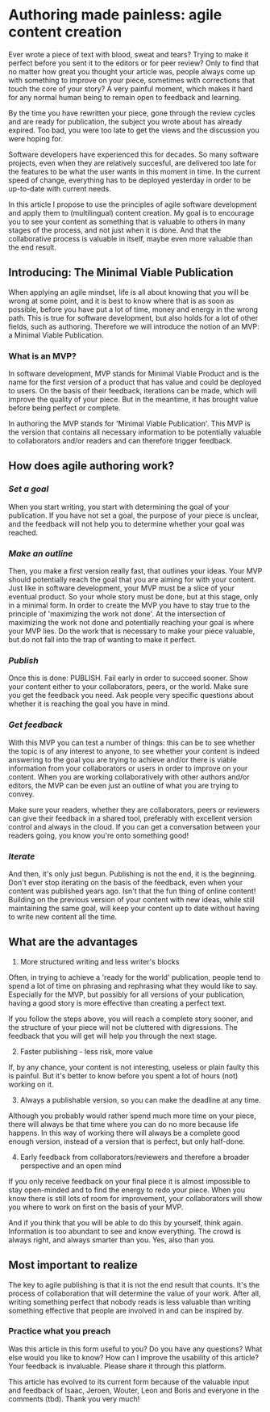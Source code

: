 
# Authoring made painless: agile content creation 

Ever wrote a piece of text with blood, sweat and tears? Trying to make it perfect before you sent it to the editors or for peer review? Only to find that no matter how great you thought your article was, people always come up with something to improve on your piece, sometimes with corrections that touch the core of your story? A very painful moment, which makes it hard for any normal human being to remain open to feedback and learning. 

By the time you have rewritten your piece, gone through the review cycles and are ready for publication, the subject you wrote about has already expired. Too bad, you were too late to get the views and the discussion you were hoping for. 

Software developers have experienced this for decades. So many software projects, even when they are relatively succesful, are delivered too late for the features to be what the user wants in this moment in time. In the current speed of change, everything has to be deployed yesterday in order to be up-to-date with current needs. 

In this article I propose to use the principles of agile software development and apply them to (multilingual) content creation. My goal is to encourage you to see your content as something that is valuable to others in many stages of the process, and not just when it is done. And that the collaborative process is valuable in itself, maybe even more valuable than the end result. 

## Introducing: The Minimal Viable Publication

When applying an agile mindset, life is all about knowing that you will be wrong at some point, and it is best to know where that is as soon as possible, before you have put a lot of time, money and energy in the wrong path. This is true for software development, but also holds for a lot of other fields, such as authoring. Therefore we will introduce the notion of an MVP: a Minimal Viable Publication. 

### What is an MVP? 

In software development, MVP stands for Minimal Viable Product and is the name for the first version of a product that has value and could be deployed to users. On the basis of their feedback, iterations can be made, which will improve the quality of your piece. But in the meantime, it has brought value before being perfect or complete. 

In authoring the MVP stands for 'Minimal Viable Publication'. This MVP is the version that contains all necessary information to be potentially valuable to collaborators and/or readers and can therefore trigger feedback.

## How does agile authoring work? 

### _Set a goal_
When you start writing, you start with determining the goal of your publication. If you have not set a goal, the purpose of your piece is unclear, and the feedback will not help you to determine whether your goal was reached. 

### _Make an outline_
Then, you make a first version really fast, that outlines your ideas. Your MVP should potentially reach the goal that you are aiming for with your content.  Just like in software development, your MVP must be a slice of your eventual product. So your whole story must be done, but at this stage, only in a minimal form. In order to create the MVP you have to stay true to the principle of 'maximizing the work not done'. At the intersection of maximizing the work not done and potentially reaching your goal is where your MVP lies. Do the work that is necessary to make your piece valuable, but do not fall into the trap of wanting to make it perfect.

### _Publish_
Once this is done: PUBLISH. Fail early in order to succeed sooner. Show your content either to your collaborators, peers, or the world. Make sure you get the feedback you need. Ask people very specific questions about whether it is reaching the goal you have in mind.  

### _Get feedback_
With this MVP you can test a number of things: this can be to see whether the topic is of any interest to anyone, to see whether your content is indeed answering to the goal you are trying to achieve and/or there is viable information from your collaborators or users in order to improve on your content. When you are working collaboratively with other authors and/or editors, the MVP can be even just an outline of what you are trying to convey. 

Make sure your readers, whether they are collaborators, peers or reviewers can give their feedback in a shared tool, preferably with excellent version control and always in the cloud. If you can get a conversation between your readers going, you know you're onto something good!

### _Iterate_
And then, it's only just begun. Publishing is not the end, it is the beginning. Don't ever stop iterating on the basis of the feedback, even when your content was published years ago. Isn't that the fun thing of online content! Building on the previous version of your content with new ideas, while still maintaining the same goal, will keep your content up to date without having to write new content all the time. 

## What are the advantages

1. More structured writing and less writer's blocks

Often, in trying to achieve a 'ready for the world' publication, people tend to spend a lot of time on phrasing and rephrasing what they would like to say. Especially for the MVP, but possibly for all versions of your publication, having a good story is more effective than creating a perfect text.
 
If you follow the steps above, you will reach a complete story sooner, and the structure of your piece will not be cluttered with digressions. The feedback that you will get will help you through the next stage. 

2. Faster publishing - less risk, more value

If, by any chance, your content is not interesting, useless or plain faulty this is painful. But it's better to know before you spent a lot of hours (not) working on it. 

3. Always a publishable version, so you can make the deadline at any time.

Although you probably would rather spend much more time on your piece, there will always be that time where you can do no more because life happens. In this way of working there will always be a complete good enough version, instead of a version that is perfect, but only half-done.

4. Early feedback from collaborators/reviewers and therefore a broader perspective and an open mind

If you only receive feedback on your final piece it is almost impossible to stay open-minded and to find the energy to redo your piece. When you know there is still lots of room for improvement, your collaborators will show you where to work on first on the basis of your MVP.

And if you think that you will be able to do this by yourself, think again. Information is too abundant to see and know everything. The crowd is always right, and always smarter than you. Yes, also than you.

## Most important to realize
The key to agile publishing is that it is not the end result that counts. It's the process of collaboration that will determine the value of your work. After all, writing something perfect that nobody reads is less valuable than writing something effective that people are involved in and can be inspired by. 

### Practice what you preach
Was this article in this form useful to you? Do you have any questions? What else would you like to know? How can I improve the usability of this article? Your feedback is invaluable. Please share it through this platform.

This article has evolved to its current form because of the valuable input and feedback of Isaac, Jeroen, Wouter, Leon and Boris and everyone in the comments (tbd). Thank you very much!
